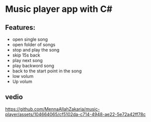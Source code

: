 # Music player app with C#

## Features:

- open single song
- open folder of songs
- stop and play the song
- skip 15s back
- play next song
- play backword song
- back to the start point in the song
- low volum
- Up volum
  
## vedio  
https://github.com/MennaAllahZakaria/music-player/assets/104664065/cf5102da-c714-4948-ae22-5e72a42ff78c
